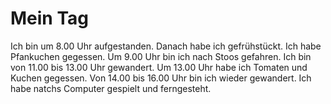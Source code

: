 # Mein Tag

Ich bin um 8.00 Uhr aufgestanden. Danach habe ich gefrühstückt. Ich habe Pfankuchen gegessen. Um 9.00 Uhr bin ich nach Stoos gefahren. Ich bin von 11.00 bis 13.00 Uhr gewandert. Um 13.00 Uhr habe ich Tomaten und Kuchen gegessen. Von 14.00 bis 16.00 Uhr bin ich wieder gewandert. Ich habe natchs Computer gespielt und ferngesteht.


